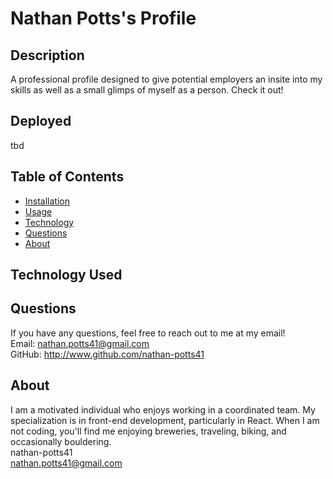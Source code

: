 # Nathan Potts's Profile 
  
  ## Description
  A professional profile designed to give potential employers an insite into my skills as well as a small glimps of myself as a person. Check it out!

  ## Deployed
  tbd

  ## Table of Contents
  - [Installation](#installation)
  - [Usage](#usage)
  - [Technology](#technology)
  - [Questions](#questions)
  - [About](#about)

  ## Technology Used


  ## Questions
  If you have any questions, feel free to reach out to me at my email!   
  Email: nathan.potts41@gmail.com  
  GitHub: http://www.github.com/nathan-potts41

  ## About 

  I am a motivated individual who enjoys working in a coordinated team. My specialization is in front-end development, particularly in React. When I am not coding, you'll find me enjoying breweries, traveling, biking, and occasionally bouldering.   
  nathan-potts41  
  nathan.potts41@gmail.com  




